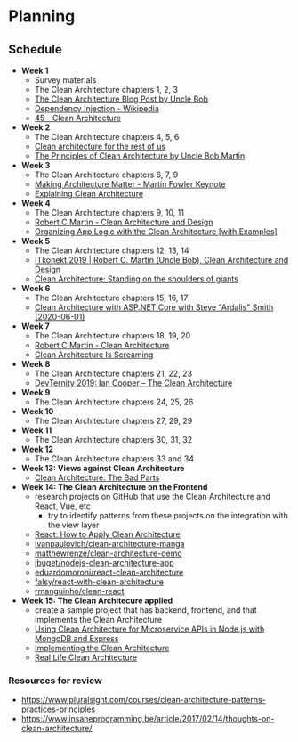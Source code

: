 # Planning

## Schedule

- **Week 1**
  - Survey materials
  - The Clean Architecture chapters 1, 2, 3
  - [The Clean Architecture Blog Post by Uncle Bob](https://blog.cleancoder.com/uncle-bob/2012/08/13/the-clean-architecture.html)
  - [Dependency Injection - Wikipedia](https://en.wikipedia.org/wiki/Dependency_inversion_principle)
  - [45 - Clean Architecture](https://www.youtube.com/watch?v=ONj4zvLtmpA)
- **Week 2**
  - The Clean Architecture chapters 4, 5, 6
  - [Clean architecture for the rest of us](https://pusher.com/tutorials/clean-architecture-introduction)
  - [The Principles of Clean Architecture by Uncle Bob Martin](https://www.youtube.com/watch?v=o_TH-Y78tt4)
- **Week 3**
  - The Clean Architecture chapters 6, 7, 9
  - [Making Architecture Matter - Martin Fowler Keynote](https://www.youtube.com/watch?v=DngAZyWMGR0)
  - [Explaining Clean Architecture](https://www.oncehub.com/blog/explaining-clean-architecture/)
- **Week 4**
  - The Clean Architecture chapters 9, 10, 11
  - [Robert C Martin - Clean Architecture and Design](https://www.youtube.com/watch?v=Nsjsiz2A9mg)
  - [Organizing App Logic with the Clean Architecture [with Examples]](https://khalilstemmler.com/articles/software-design-architecture/organizing-app-logic/)
- **Week 5**
  - The Clean Architecture chapters 12, 13, 14
  - [ITkonekt 2019 | Robert C. Martin (Uncle Bob), Clean Architecture and Design](https://www.youtube.com/watch?v=2dKZ-dWaCiU)
  - [Clean Architecture: Standing on the shoulders of giants](https://herbertograca.com/2017/09/28/clean-architecture-standing-on-the-shoulders-of-giants/)
- **Week 6**
  - The Clean Architecture chapters 15, 16, 17
  - [Clean Architecture with ASP.NET Core with Steve "Ardalis" Smith (2020-06-01)](https://www.youtube.com/watch?v=joNTQy-KXiU)
- **Week 7**
  - The Clean Architecture chapters 18, 19, 20
  - [Robert C Martin - Clean Architecture](https://www.youtube.com/watch?v=Nltqi7ODZTM)
  - [Clean Architecture Is Screaming](https://dzone.com/articles/clean-architecture-is-screaming)
- **Week 8**
  - The Clean Architecture chapters 21, 22, 23
  - [DevTernity 2019: Ian Cooper – The Clean Architecture](https://www.youtube.com/watch?v=SxJPQ5qXisw)
- **Week 9**
  - The Clean Architecture chapters 24, 25, 26
- **Week 10**
  - The Clean Architecture chapters 27, 29, 29
- **Week 11**
  - The Clean Architecture chapters 30, 31, 32
- **Week 12**
  - The Clean Architecture chapters 33 and 34
- **Week 13: Views against Clean Architecture**
  - [Clean Architecture: The Bad Parts](https://www.jamesmichaelhickey.com/clean-architecture/)
- **Week 14: The Clean Architecture on the Frontend**
  - research projects on GitHub that use the Clean Architecture and React, Vue, etc
    - try to identify patterns from these projects on the integration with the view layer
  - [React: How to Apply Clean Architecture](https://www.youtube.com/watch?v=qOH2X5hciiA)
  - [ivanpaulovich/clean-architecture-manga](https://github.com/ivanpaulovich/clean-architecture-manga)
  - [matthewrenze/clean-architecture-demo](https://github.com/matthewrenze/clean-architecture-demo)
  - [jbuget/nodejs-clean-architecture-app](https://github.com/jbuget/nodejs-clean-architecture-app)
  - [eduardomoroni/react-clean-architecture](https://github.com/eduardomoroni/react-clean-architecture)
  - [falsy/react-with-clean-architecture](https://github.com/falsy/react-with-clean-architecture)
  - [rmanguinho/clean-react](https://github.com/rmanguinho/clean-react)
- **Week 15: The Clean Architecure applied**
  - create a sample project that has backend, frontend, and that implements the Clean Architecture
  - [Using Clean Architecture for Microservice APIs in Node.js with MongoDB and Express](https://www.youtube.com/watch?v=CnailTcJV_U)
  - [Implementing the Clean Architecture](https://www.entropywins.wtf/blog/2016/11/24/implementing-the-clean-architecture/)
  - [Real Life Clean Architecture](https://www.slideshare.net/mattiabattiston/real-life-clean-architecture-61242830)

### Resources for review

- https://www.pluralsight.com/courses/clean-architecture-patterns-practices-principles
- https://www.insaneprogramming.be/article/2017/02/14/thoughts-on-clean-architecture/
